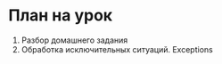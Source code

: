 # План на урок <br/>
1. Разбор домашнего задания  <br/>
2. Обработка исключительных ситуаций. Exceptions  <br/>
